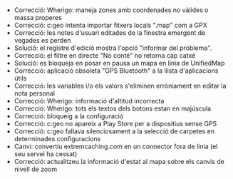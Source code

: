 #
- Correcció: Wherigo: maneja zones amb coordenades no vàlides o massa properes
- Correcció: c:geo intenta importar fitxers locals ".map" com a GPX
- Correcció: les notes d'usuari editades de la finestra emergent de vegades es perden
- Solució: el registre d'edició mostra l'opció "informar del problema".
- Correcció: el filtre en directe "No conté" no retorna cap catxé
- Solució: es bloqueja en posar en pausa un mapa en línia de UnifiedMap
- Correcció: aplicació obsoleta "GPS Bluetooth" a la llista d'aplicacions útils
- Correcció: les variables i/o els valors s'eliminen erròniament en editar la nota personal
- Correcció: Wherigo: informació d'altitud incorrecta
- Correcció: Wherigo: tots els textos dels botons estan en majúscula
- Correcció: bloqueig a la configuració
- Correcció: c:geo no apareix a Play Store per a dispositius sense GPS
- Correcció: c:geo fallava silenciosament a la selecció de carpetes en determinades configuracions
- Canvi: convertiu extremcaching.com en un connector fora de línia (el seu servei ha cessat)
- Correcció: actualitzeu la informació d'estat al mapa sobre els canvis de nivell de zoom
